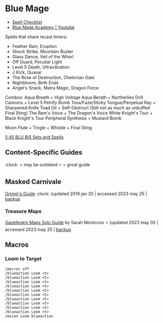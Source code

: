 # Blue Mage

- [Spell Checklist](https://ffxivcollect.com/spells)
- [Blue Mage Academy | Youtube](https://www.youtube.com/@BlueAcademy)

Spells that share recast timers:

- Feather Rain, Eruption
- Shock Strike, Mountain Buster
- Glass Dance, Veil of the Whorl
- Off Guard, Peculiar Light
- Level 5 Death, Ultravibration
- J Kick, Quasar
- The Rose of Destruction, Chelonian Gate
- Nightbloom, Both Ends
- Angel's Snack, Matra Magic, Dragon Force

Combos:
Aqua Breath + High Voltage
Aqua Berath + Northerlies
Drill Cannons + Level 5 Petrify
Bomb Toss/Faze/Sticky Tongue/Perpetual Ray + Sharpened Knife
Toad Oil + Self-Destruct (Still not as much as unbuffed Final Sting)
The Ram's Voice + The Dragon's Voice
White Knight's Tour + Black Knight's Tour
Peripheral Synthesis + Mustard Bomb

Moon Flute + Tingle + Whistle + Final Sting

[5.45 BLU BiS Sets and Spells](https://docs.google.com/spreadsheets/d/1tZ95lLdwldQSl0ebm0On--utwSabvH5sBIfr_j4je84/edit)

## Content-Specific Guides

:clock: = may be outdated
:star: = great guide

## Masked Carnivale

[Grimm's Guide](https://docs.google.com/document/d/1kSSa-ddcEZ1UEJIs8oIYq6FlFeqOjmo5rLNdTSADcMo/edit) :clock: (updated 2019 jan 20 | accessed 2023 may 25 | [backup](https://web.archive.org/web/20230526025845/https://docs.google.com/document/d/1kSSa-ddcEZ1UEJIs8oIYq6FlFeqOjmo5rLNdTSADcMo/edit)

### Treasure Maps

[Gazelleskin Maps Solo Guide](https://docs.google.com/document/d/e/2PACX-1vS_DcD48fxGT5p26BGOZvZqKD9J8fZhiiC1dnlpBqnSoENMnNsYFHStjsOwnO-_yi9cEBDaxSqXPXYP/pub) by Sarah Montcroix :star: (updated 2023 may 05 | accessed 2023 may 25 | [backup](https://web.archive.org/web/20230526022551/https://docs.google.com/document/d/e/2PACX-1vS_DcD48fxGT5p26BGOZvZqKD9J8fZhiiC1dnlpBqnSoENMnNsYFHStjsOwnO-_yi9cEBDaxSqXPXYP/pub)

## Macros

### Loom to Target

```plaintext
/merror off
/blueaction Loom <t>
/blueaction Loom <t>
/blueaction Loom <t>
/blueaction Loom <t>
/blueaction Loom <t>
/blueaction Loom <t>
/blueaction Loom <t>
/blueaction Loom <t>
/blueaction Loom <t>
/blueaction Loom <t>
/micon Loom blueaction
```
